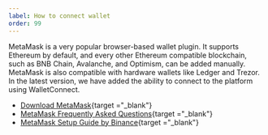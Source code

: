 ```yaml
---
label: How to connect wallet
order: 99
---
```


MetaMask is a very popular browser-based wallet plugin. It supports Ethereum by default, and every other Ethereum compatible blockchain, such as BNB Chain, Avalanche, and Optimism, can be added manually. MetaMask is also compatible with hardware wallets like Ledger and Trezor.
In the latest version, we have added the ability to connect to the platform using WalletConnect.

- [Download MetaMask](https://metamask.io/download.html){target ="_blank"}
- [MetaMask Frequently Asked Questions](https://metamask.io/faqs/){target ="_blank"}
- [MetaMask Setup Guide by Binance](https://academy.binance.com/en/articles/connecting-metamask-to-binance-smart-chain){target ="_blank"}